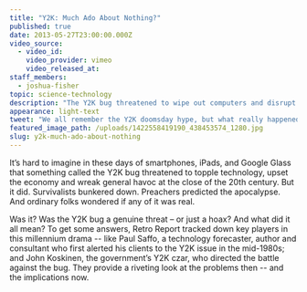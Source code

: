 ```yaml
---
title: "Y2K: Much Ado About Nothing?"
published: true
date: 2013-05-27T23:00:00.000Z
video_source:
  - video_id:
    video_provider: vimeo
    video_released_at:
staff_members:
  - joshua-fisher
topic: science-technology
description: "The Y2K bug threatened to wipe out computers and disrupt modern society at the end of the 20th century. We all remember the doomsday hype, but what really happened? "
appearance: light-text
tweet: "We all remember the Y2K doomsday hype, but what really happened? And was it all just hype?"
featured_image_path: /uploads/1422558419190_438453574_1280.jpg
slug: y2k-much-ado-about-nothing
---
```


It’s hard to imagine in these days of smartphones, iPads, and Google Glass that something called the Y2K bug threatened to topple technology, upset the economy and wreak general havoc at the close of the 20th century. But it did. Survivalists bunkered down. Preachers predicted the apocalypse. And ordinary folks wondered if any of it was real.

Was it? Was the Y2K bug a genuine threat – or just a hoax? And what did it all mean? To get some answers, Retro Report tracked down key players in this millennium drama -- like Paul Saffo, a technology forecaster, author and consultant who first alerted his clients to the Y2K issue in the mid-1980s; and John Koskinen, the government’s Y2K czar, who directed the battle against the bug. They provide a riveting look at the problems then -- and the implications now.

